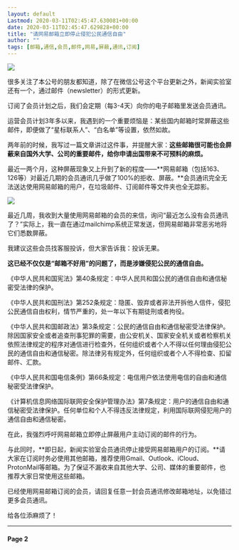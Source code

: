 ```yaml
---
layout: default
Lastmod: 2020-03-11T02:45:47.630081+00:00
date: 2020-03-11T02:45:47.629828+00:00
title: "请网易邮箱立即停止侵犯公民通信自由"
author: ""
tags: [邮箱,通信,会员,邮件,网易,屏蔽,通讯,订阅]
---
```


![](https://images.weserv.nl/?url=https%3A//x0.ifengimg.com/res/2020/74A07C3409016C754BE8CA7FA87E815ED8178F58_size26_w640_h360.jpeg)

很多关注了本公号的朋友都知道，除了在微信公号这个平台更新之外，新闻实验室还有一个，通过邮件（newsletter）的形式更新。

订阅了会员计划之后，我们会定期（每3-4天）向你的电子邮箱里发送会员通讯。

运营会员计划3年多以来，我遇到的一个重要烦恼是：某些国内邮箱时常屏蔽这些邮件，即便做了“星标联系人”、“白名单”等设置，依然如故。

两年前的时候，我写过一篇文章讲过这件事，并提醒大家：**这些邮箱很可能也会屏蔽来自国外大学、公司的重要邮件，给你申请出国带来不可预料的麻烦。**

最近一两个月，这种屏蔽现象又上升到了新的程度——**网易邮箱（包括163、126等）对最近几期的会员通讯几乎做了100%的拒收、屏蔽。**会员通讯完全无法送达使用网易邮箱的用户，在垃圾邮件、订阅邮件等文件夹也全无踪影。

![](https://images.weserv.nl/?url=https%3A//x0.ifengimg.com/res/2020/3E4113BD9A668673DEF33A843134367ECE6D2E1D_size17_w1080_h395.jpeg)

最近几周，我收到大量使用网易邮箱的会员的来信，询问“最近怎么没有会员通讯了？”实际上，我一直在通过mailchimp系统正常发送，但网易邮箱非常恶劣地将它们悉数屏蔽。

我建议这些会员找客服投诉，但大家告诉我：投诉无果。

**这已经不仅仅是“邮箱不好用”的问题了，而是涉嫌侵犯公民的通信自由。**

《中华人民共和国宪法》第40条规定：中华人民共和国公民的通信自由和通信秘密受法律的保护。

《中华人民共和国刑法》第252条规定：隐匿、毁弃或者非法开拆他人信件，侵犯公民通信自由权利，情节严重的，处一年以下有期徒刑或者拘役。

《中华人民共和国邮政法》第3条规定：公民的通信自由和通信秘密受法律保护。除因国家安全或者追查刑事犯罪的需要，由公安机关、国家安全机关或者检察机关依照法律规定的程序对通信进行检查外，任何组织或者个人不得以任何理由侵犯公民的通信自由和通信秘密。除法律另有规定外，任何组织或者个人不得检查、扣留邮件、汇款。

《中华人民共和国电信条例》第66条规定：电信用户依法使用电信的自由和通信秘密受法律保护。

《计算机信息网络国际联网安全保护管理办法》第7条规定：用户的通信自由和通信秘密受法律保护。任何单位和个人不得违反法律规定，利用国际联网侵犯用户的通信自由和通信秘密。

在此，我强烈呼吁网易邮箱立即停止屏蔽用户主动订阅的邮件的行为。

与此同时，**即日起，新闻实验室会员通讯停止接受网易邮箱用户的订阅。**请大家在订阅时务必使用其他邮箱，推荐使用Gmail、Outlook、iCloud、ProtonMail等邮箱。为了保证不漏收来自其他大学、公司、媒体的重要邮件，也推荐大家日常使用这些邮箱。

已经使用网易邮箱订阅的会员，请回复任意一封会员通讯修改邮箱地址，以免错过更多会员通讯。

给各位添麻烦了！

* * *

#### Page 2

